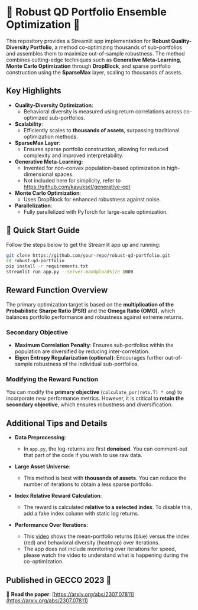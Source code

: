 # 🌟 Robust QD Portfolio Ensemble Optimization 🌟

This repository provides a Streamlit app implementation for **Robust Quality-Diversity Portfolio**, a method co-optimizing thousands of sub-portfolios and assembles them to maximize out-of-sample robustness. 
The method combines cutting-edge techniques such as **Generative Meta-Learning**, **Monte Carlo Optimization** through **DropBlock**, and sparse portfolio construction using the **SparseMax** layer, scaling to thousands of assets.

## Key Highlights

- **Quality-Diversity Optimization**:
  - Behavioral diversity is measured using return correlations across co-optimized sub-portfolios.
- **Scalability**:
  - Efficiently scales to **thousands of assets**, surpassing traditional optimization methods.
- **SparseMax Layer**:
  - Ensures sparse portfolio construction, allowing for reduced complexity and improved interpretability.
- **Generative Meta-Learning**:
  - Invented for non-convex population-based optimization in high-dimensional spaces.
  - Not included here for simplicity, refer to https://github.com/kayuksel/generative-opt
- **Monte Carlo Optimization**:
  - Uses DropBlock for enhanced robustness against noise.
- **Parallelization**:
  - Fully parallelized with PyTorch for large-scale optimization.

## 🚀 Quick Start Guide

Follow the steps below to get the Streamlit app up and running:

```bash
git clone https://github.com/your-repo/robust-qd-portfolio.git
cd robust-qd-portfolio
pip install -r requirements.txt
streamlit run app.py --server.maxUploadSize 1000
```

## Reward Function Overview

The primary optimization target is based on the **multiplication of the Probabilistic Sharpe Ratio (PSR)** and the **Omega Ratio (OMG)**, which balances portfolio performance and robustness against extreme returns.

### Secondary Objective

- **Maximum Correlation Penalty**: Ensures sub-portfolios within the population are diversified by reducing inter-correlation.
- **Eigen Entropy Regularization (optional)**: Encourages further out-of-sample robustness of the individual sub-portfolios.

### Modifying the Reward Function

You can modify the **primary objective** (`calculate_psr(rets.T) * omg`) to incorporate new performance metrics. However, it is critical to **retain the secondary objective**, which ensures robustness and diversification.

## Additional Tips and Details

- **Data Preprocessing**:
  - In `app.py`, the log-returns are first **denoised**. You can comment-out that part of the code if you wish to use raw data.

- **Large Asset Universe**:
  - This method is best with **thousands of assets**. You can reduce the number of iterations to obtain a less sparse portfolio.

- **Index Relative Reward Calculation**:
  - The reward is calculated **relative to a selected index**. To disable this, add a fake index column with static log returns.

- **Performance Over Iterations**:
  - This [video](https://youtu.be/o43D7ubjkqg) shows the mean-portfolio returns (blue) versus the index (red) and behavioral diversity (heatmap) over iterations.
  - The app does not include monitoring over iterations for speed, please watch the video to understand what is happening during the co-optimization.

## Published in GECCO 2023 🎉

📄 **Read the paper**: [https://arxiv.org/abs/2307.07811](https://arxiv.org/abs/2307.07811)
